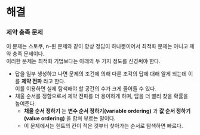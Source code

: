 # 해결
### 제약 충족 문제 
이 문제는 스토쿠, n-퀸 문제와 같이 항상 정답이 하나뿐이어서 최적화 문제는 아니고 제약 충족 문제이다.  
이러한 문제는 최적화 기법보다는 아래의 두 가지 정도를 신경써야 한다.
- 답을 일부 생성하고 나면 문제의 조건에 의해 다른 조각의 답에 대해 알게 되는데 이를 **제약 전파** 라고 한다.  
이를 이용하면 실제 탐색해야 할 공간의 수가 크게 줄어들 수 있다.
- 채울 순서를 정함으로서 제약 전파를 더 용이하게 하며, 답을 더 빨리 찾을 확률을 높여준다.  
  * **채울 순서 정하기** 는 **변수 순서 정하기(variable ordering)** 과 **값 순서 정하기(value ordering)** 을 합쳐 부르는 말이다.
  * 이 문제에서는 힌트의 칸이 적은 것부터 찾아가는 순서로 탐색하면 빠르다.  
